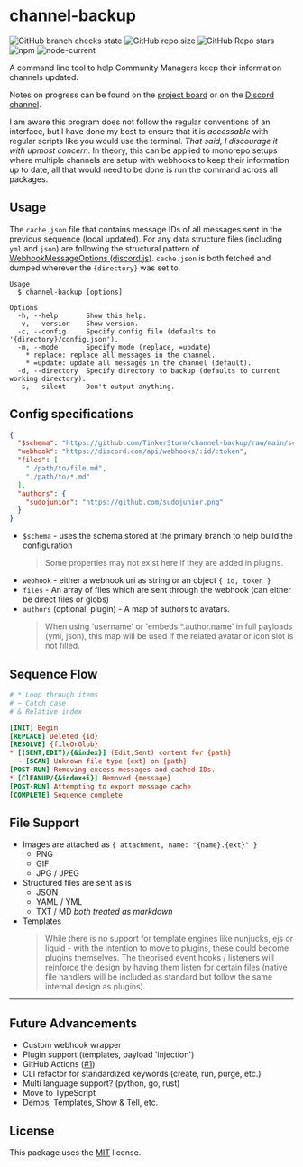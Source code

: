 # channel-backup

![GitHub branch checks state](https://img.shields.io/github/checks-status/TinkerStorm/channel-backup/main)
![GitHub repo size](https://img.shields.io/github/repo-size/TinkerStorm/channel-backup)
![GitHub Repo stars](https://img.shields.io/github/stars/TinkerStorm/channel-backup?style=social)
![npm](https://img.shields.io/npm/v/channel-backup)
![node-current](https://img.shields.io/node/v/channel-backup)

A command line tool to help Community Managers keep their information channels updated.

Notes on progress can be found on the [project board](https://github.com/TinkerStorm/channel-backup/projects/1) or on the [Discord channel](https://discord.gg/7k6uS7kw5k).

I am aware this program does not follow the regular conventions of an interface, but I have done my best to ensure that it is *accessable* with regular scripts like you would use the terminal. *That said, I discourage it with upmost concern.* In theory, this can be applied to monorepo setups where multiple channels are setup with webhooks to keep their information up to date, all that would need to be done is run the command across all packages.

## Usage

The `cache.json` file that contains message IDs of all messages sent in the previous sequence (local updated). For any data structure files (including `yml` and `json`) are following the structural pattern of [WebhookMessageOptions (discord.js)](https://discord.js.org/#/docs/main/stable/typedef/WebhookMessageOptions). `cache.json` is both fetched and dumped wherever the `{directory}` was set to.

```
Usage
  $ channel-backup [options]

Options
  -h, --help       Show this help.
  -v, --version    Show version.
  -c, --config     Specify config file (defaults to '{directory}/config.json').
  -m, --mode       Specify mode (replace, =update)
    * replace: replace all messages in the channel.
    * =update: update all messages in the channel (default).
  -d, --directory  Specify directory to backup (defaults to current working directory).
  -s, --silent     Don't output anything.
```

## Config specifications

```json
{
  "$schema": "https://github.com/TinkerStorm/channel-backup/raw/main/schemas/config.json",
  "webhook": "https://discord.com/api/webhooks/:id/:token",
  "files": [
    "./path/to/file.md",
    "./path/to/*.md"
  ],
  "authors": {
    "sudojunior": "https://github.com/sudojunior.png"
  }
}
```

- `$schema` - uses the schema stored at the primary branch to help build the configuration
  > Some properties may not exist here if they are added in plugins.
- `webhook` - either a webhook uri as string or an object `{ id, token }`
- `files` - An array of files which are sent through the webhook (can either be direct files or globs)
- `authors` (optional, plugin) - A map of authors to avatars.
  > When using 'username' or 'embeds.*.author.name' in full payloads (yml, json), this map will be used if the related avatar or icon slot is not filled.

## Sequence Flow

```ini
# * Loop through items
# ~ Catch case
# & Relative index

[INIT] Begin
[REPLACE] Deleted {id}
[RESOLVE] {fileOrGlob}
* [(SENT,EDIT)/{&index}] (Edit,Sent) content for {path}
  ~ [SCAN] Unknown file type {ext} on {path}
[POST-RUN] Removing excess messages and cached IDs.
* [ClEANUP/{&index+i}] Removed {message}
[POST-RUN] Attempting to export message cache
[COMPLETE] Sequence complete
```

## File Support

- Images are attached as `{ attachment, name: "{name}.{ext}" }`
  - PNG
  - GIF
  - JPG / JPEG
- Structured files are sent as is
  - JSON
  - YAML / YML
  - TXT / MD *both treated as markdown*
- Templates
  > While there is no support for template engines like nunjucks, ejs or liquid - with the intention to move to plugins, these could become plugins themselves. The theorised event hooks / listeners will reinforce the design by having them listen for certain files (native file handlers will be included as standard but follow the same internal design as plugins).

---

## Future Advancements

- Custom webhook wrapper
- Plugin support (templates, payload 'injection')
- GitHub Actions ([#1](https://github.com/TinkerStorm/channel-backup/issues/1))
- CLI refactor for standardized keywords (create, run, purge, etc.)
- Multi language support? (python, go, rust)
- Move to TypeScript
- Demos, Templates, Show & Tell, etc.

## License

This package uses the [MIT](LICENSE) license.